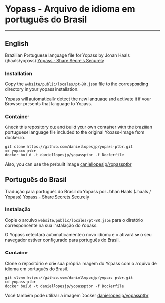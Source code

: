 # Yopass - Arquivo de idioma em português do Brasil

---

## English

Brazilian Portuguese language file for Yopass by Johan Haals (jhaals/yopass)
[Yopass - Share Secrets Securely](https://github.com/jhaals/yopass)

### Installation

Copy the `website/public/locales/pt-BR.json` file to the corresponding directory in your yopass installation.

Yopass will automatically detect the new language and activate it if your Browser presents that language to Yopass.

### Container

Check this repository out and build your own container with the brazilian portuguese language file included to the original Yopass-Image from docker.io.

```
git clone https://github.com/daniellopesjp/yopass-ptbr.git
cd yopass-ptbr
docker build -t daniellopesjp/yopassptbr -f Dockerfile
```

Also, you can use the prebuilt image [daniellopesjp/yopassptbr](https://hub.docker.com/r/daniellopesjp/yopassptbr)

## Português do Brasil

Tradução para português do Brasil do Yopass por Johan Haals (Jhaals / Yopass)
[Yopass - Share Secrets Securely](https://github.com/jhaals/yopass)

### Instalação

Copie o arquivo `website/public/locales/pt-BR.json` para o diretório correspondente na sua instalação do Yopass.

O Yopass detectará automaticamente o novo idioma e o ativará se o seu navegador estiver configurado para português do Brasil.

### Container

Clone o repositório e crie sua própria imagem do Yopass com o arquivo de idioma em português do Brasil.

```
git clone https://github.com/daniellopesjp/yopass-ptbr.git
cd yopass-ptbr
docker build -t daniellopesjp/yopassptbr -f Dockerfile
```

Você também pode utilizar a imagem Docker [daniellopesjp/yopassptbr](https://hub.docker.com/r/daniellopesjp/yopassptbr)

